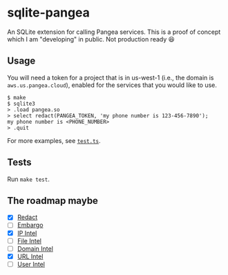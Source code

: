 # sqlite-pangea

An SQLite extension for calling Pangea services. This is a proof of concept
which I am "developing" in public. Not production ready :laughing:

## Usage

You will need a token for a project that is in us-west-1 (i.e., the domain is
`aws.us.pangea.cloud`), enabled for the services that you would like to use.

```text
$ make 
$ sqlite3
> .load pangea.so
> select redact(PANGEA_TOKEN, 'my phone number is 123-456-7890');
my phone number is <PHONE_NUMBER>
> .quit
```

For more examples, see [`test.ts`](./test.ts).

## Tests

Run `make test`.

## The roadmap maybe

- [x] [Redact](https://pangea.cloud/services/redact/)
- [ ] [Embargo](https://pangea.cloud/services/embargo-check/)
- [x] [IP Intel](https://pangea.cloud/services/ip-intel/reputation/)
- [ ] [File Intel](https://pangea.cloud/services/file-intel/)
- [ ] [Domain Intel](https://pangea.cloud/services/domain-intel/)
- [x] [URL Intel](https://pangea.cloud/services/url-intel/)
- [ ] [User Intel](https://pangea.cloud/services/user-intel/)
